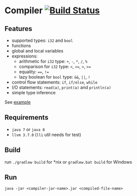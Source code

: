 # Compiler [![Build Status](https://travis-ci.org/Undin/compiler.svg?branch=master)](https://travis-ci.org/Undin/compiler)

## Features
* supported types: `i32` and `bool`
* functions
* global and local variables
* expressions:
  * arithmetic for `i32` type: `+`, `-`, `*`, `/`, `%`
  * comparison for `i32` type: `<`, `<=`, `>`, `>=`
  * equality: `==`, `!=`
  * lazy boolean for `bool` type: `&&`, `||`, `!`
* control flow statements: `if`, `if/else`, `while`
* I/O statements: `read(a)`, `print(a)` and `println(a)`
* simple type inference

See [example](https://github.com/Undin/compiler/blob/master/sample.y)

## Requirements
* `java 7` or `java 8`
* `llvm 3.7.0` (`lli` util needs for test)

## Build
run `./gradlew build` for *nix or `gradlew.bat build` for Windows

## Run
`java -jar <compiler-jar-name>.jar <compiled-file-name>`
